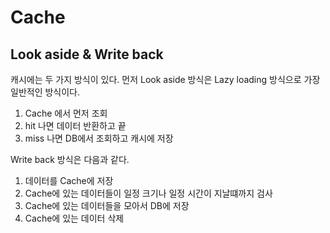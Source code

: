 # Cache

## Look aside & Write back

캐시에는 두 가지 방식이 있다. 먼저 Look aside 방식은 Lazy loading 방식으로 가장 일반적인 방식이다.

1. Cache 에서 먼저 조회
2. hit 나면 데이터 반환하고 끝
3. miss 나면 DB에서 조회하고 캐시에 저장

Write back 방식은 다음과 같다.

1. 데이터를 Cache에 저장
2. Cache에 있는 데이터들이 일정 크기나 일정 시간이 지날떄까지 검사
3. Cache에 있는 데이터들을 모아서 DB에 저장
4. Cache에 있는 데이터 삭제

